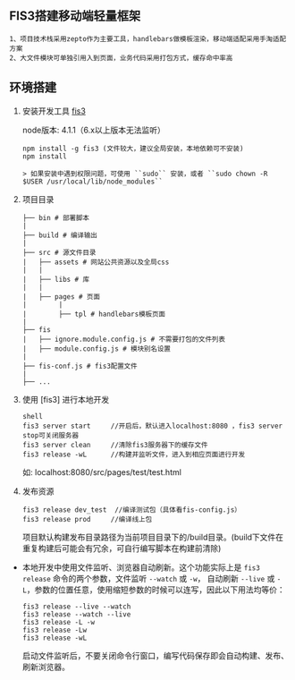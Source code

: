 ## FIS3搭建移动端轻量框架

```
1、项目技术栈采用zepto作为主要工具，handlebars做模板渲染，移动端适配采用手淘适配方案
2、大文件模块可单独引用入到页面，业务代码采用打包方式，缓存命中率高
```
## 环境搭建

1. 安装开发工具 [fis3](https://github.com/fex-team/fis3)   

    node版本: 4.1.1（6.x以上版本无法监听）

    ```shell
    npm install -g fis3 (文件较大，建议全局安装，本地依赖可不安装)
    npm install

    > 如果安装中遇到权限问题，可使用 ``sudo`` 安装，或者 ``sudo chown -R $USER /usr/local/lib/node_modules``

2. 项目目录

    ```shell
    ├── bin # 部署脚本
    |
    ├── build # 编译输出
    |
    ├── src # 源文件目录
    |   ├── assets # 网站公共资源以及全局css
    |   |
    |   ├── libs # 库
    |   |
    |   ├── pages # 页面
    |        |
    |        ├── tpl # handlebars模板页面
    |   
    ├── fis
    |   ├── ignore.module.config.js # 不需要打包的文件列表
    |   ├── module.config.js # 模块别名设置
    |
    ├── fis-conf.js # fis3配置文件
    |
    ├── ...
    ```

3. 使用 [fis3] 进行本地开发

    ```
    shell
    fis3 server start     //开启后，默认进入localhost:8080 ，fis3 server stop可关闭服务器
    fis3 server clean     //清除fis3服务器下的缓存文件
    fis3 release -wL      //构建并监听文件，进入到相应页面进行开发

    ```

    如: localhost:8080/src/pages/test/test.html

4. 发布资源

    ```
    fis3 release dev_test  //编译测试包（具体看fis-config.js）
    fis3 release prod     //编译线上包
    ```

    项目默认构建发布目录路径为当前项目目录下的/build目录。(build下文件在重复构建后可能会有冗余，可自行编写脚本在构建前清除)



* 本地开发中使用文件监听、浏览器自动刷新。这个功能实际上是 ``fis3 release`` 命令的两个参数，文件监听 ``--watch`` 或 ``-w``， 自动刷新 ``--live`` 或 ``-L``，参数的位置任意，使用缩短参数的时候可以连写，因此以下用法均等价：

    ```shell
    fis3 release --live --watch
    fis3 release --watch --live
    fis3 release -L -w
    fis3 release -Lw
    fis3 release -wL
    ```

    启动文件监听后，不要关闭命令行窗口，编写代码保存即会自动构建、发布、刷新浏览器。
